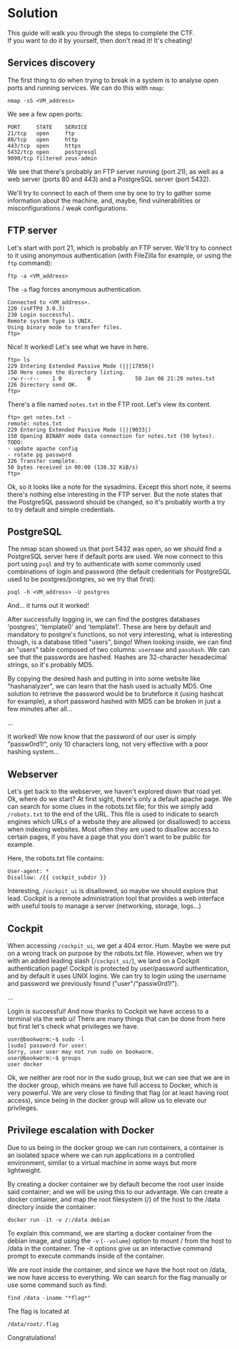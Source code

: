 # Solution

This guide will walk you through the steps to complete the CTF.  
If you want to do it by yourself, then don't read it! It's cheating!


## Services discovery
The first thing to do when trying to break in a system is to analyse open ports and running services.
We can do this with `nmap`:

```shell
nmap -sS <VM_address>
```

We see a few open ports:
```
PORT     STATE    SERVICE
21/tcp   open     ftp
80/tcp   open     http
443/tcp  open     https
5432/tcp open     postgresql
9090/tcp filtered zeus-admin
```

We see that there's probably an FTP server running (port 21), as well as a web server (ports 80 and 443) and a PostgreSQL server (port 5432).

We'll try to connect to each of them one by one to try to gather some information about the machine, and, maybe, find vulnerabilities or misconfigurations / weak configurations.


## FTP server
Let's start with port 21, which is probably an FTP server. We'll try to connect to it using anonymous authentication (with FileZilla for example, or using the `ftp` command):

```shell
ftp -a <VM_address>
```
The `-a` flag forces anonymous authentication.

```
Connected to <VM_address>.
220 (vsFTPd 3.0.3)
230 Login successful.
Remote system type is UNIX.
Using binary mode to transfer files.
ftp>
```

Nice! It worked! Let's see what we have in here.

```shell
ftp> ls
229 Entering Extended Passive Mode (|||17856|)
150 Here comes the directory listing.
-rw-r--r--    1 0        0              50 Jan 08 21:29 notes.txt
226 Directory send OK.
ftp> 
```

There's a file named `notes.txt` in the FTP root. Let's view its content.

```shell
ftp> get notes.txt -
remote: notes.txt
229 Entering Extended Passive Mode (|||9033|)
150 Opening BINARY mode data connection for notes.txt (50 bytes).
TODO:
- update apache config
- rotate pg password
226 Transfer complete.
50 bytes received in 00:00 (138.32 KiB/s)
ftp>
```

Ok, so it looks like a note for the sysadmins.
Except this short note, it seems there's nothing else interesting in the FTP server. But the note states that the PostgreSQL password should be changed, so it's probably worth a try to try default and simple credentials.


## PostgreSQL
The nmap scan showed us that port 5432 was open, so we should find a PostgreSQL server here if default ports are used. We now connect to this port using `psql` and try to authenticate with some commonly used combinations of login and password (the default credentials for PostgreSQL used to be postgres/postgres, so we try that first):

```
psql -h <VM_address> -U postgres
```

And... it turns out it worked!

After successfully logging in, we can find the postgres databases 'postgres', 'template0' and 'template1'. These are here by default and mandatory to postgre's functions, so not very interesting, what is interesting though, is a database titled "users", bingo!
When looking inside, we can find an "users" table composed of two columns: `username` and `passhash`. We can see that the passwords are hashed. Hashes are 32-character hexadecimal strings, so it's probably MD5.

By copying the desired hash and putting in into some website like "hashanalyzer", we can learn that the hash used is actually MD5. One solution to retrieve the password would be to bruteforce it (using hashcat for example), a short password hashed with MD5 can be broken in just a few minutes after all...

...

It worked! We now know that the password of our user is simply "passw0rd1!", only 10 characters long, not very effective with a poor hashing system...


## Webserver

Let's get back to the webserver, we haven't explored down that road yet.
Ok, where do we start? At first sight, there's only a default apache page. We can search for some clues in the robots.txt file; for this we simply add `/robots.txt` to the end of the URL. This file is used to indicate to search engines which URLs of a website they are allowed (or disallowed) to access when indexing websites. Most often they are used to disallow access to certain pages, if you have a page that you don't want to be public for example.

Here, the robots.txt file contains:
```
User-agent: *
Disallow: /{{ cockpit_subdir }}
```

Interesting, `/cockpit_ui` is disallowed, so maybe we should explore that lead. Cockpit is a remote administration tool that provides a web interface with useful tools to manage a server (networking, storage, logs...)


## Cockpit

When accessing `/cockpit_ui`, we get a 404 error. Hum. Maybe we were put on a wrong track on purpose by the robots.txt file.
However, when we try with an added leading slash (`/cockpit_ui/`), we land on a Cockpit authentication page! Cockpit is protected by user/password authentication, and by default it uses UNIX logins.
We can try to login using the username and password we previously found ("user"/"passw0rd1!").

...

Login is successful! And now thanks to Cockpit we have access to a terminal via the web ui! There are many things that can be done from here but first let's check what privileges we have.

```
user@bookworm:~$ sudo -l
[sudo] password for user: 
Sorry, user user may not run sudo on bookworm.
user@bookworm:~$ groups
user docker
```

Ok, we neither are root nor in the sudo group, but we can see that we are in the docker group, which means we have full access to Docker, which is very powerful. We are very close to finding that flag (or at least having root access), since being in the docker group will allow us to elevate our privileges.


## Privilege escalation with Docker

Due to us being in the docker group we can run containers, a container is an isolated space where we can run applications in a controlled environment, similar to a virtual machine in some ways but more lightweight.

By creating a docker container we by default become the root user inside said container; and we will be using this to our advantage. We can create a docker container, and map the root filesystem (/) of the host to the /data directory inside the container:
```
docker run -it -v /:/data debian
```
To explain this command, we are starting a docker container from the debian image, and using the `-v` (`--volume`) option to mount / from the host to /data in the container.
The -it options give us an interactive command prompt to execute commands inside of the container.

We are root inside the container, and since we have the host root on /data, we now have access to everything. We can search for the flag manually or use some command such as find:
```
find /data -iname "*flag*"
```

The flag is located at 
```
/data/root/.flag
```

Congratulations!
